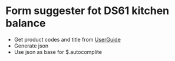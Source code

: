 # Form suggester fot DS61 kitchen balance

* Get product codes and title from [UserGuide](http://www.beurer-russia.ru/i/product_f/351_1.pdf)
* Generate json
* Use json as base for $.autocomplite
